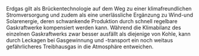 Erdgas gilt als Brückentechnologie auf dem Weg zu einer klimafreundlichen Stromversorgung und zudem als eine unerlässliche Ergänzung zu Wind-und Solarenergie, deren schwankende Produktion durch schnell regelbare Gaskraftwerke kompensiert werden kann. Während die Klimabilanz des einzelnen Gaskraftwerks zwar besser ausfällt als diejenige von Kohle, kann durch Leckagen bei Gasgewinnung und -transport ein noch weitaus gefährlicheres Treibhausgas in die Atmosphäre entweichen.

